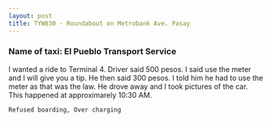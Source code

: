 ```yaml
---
layout: post
title: TYW830 - Roundabout on Metrobank Ave. Pasay
---
```


### Name of taxi: El Pueblo Transport Service

I wanted a ride to Terminal 4. Driver said 500 pesos. I said use the meter and I will give you a tip. He then said 300 pesos. I told him he had to use the meter as that was the law. He drove away and I took pictures of the car. This happened at approximarely 10:30 AM.

```Refused boarding, Over charging```
